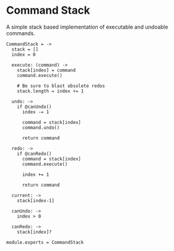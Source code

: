 Command Stack
=============

A simple stack based implementation of executable and undoable commands.

    CommandStack = ->
      stack = []
      index = 0

      execute: (command) ->
        stack[index] = command
        command.execute()

        # Be sure to blast obsolete redos
        stack.length = index += 1

      undo: ->
        if @canUndo()
          index -= 1

          command = stack[index]
          command.undo()

          return command

      redo: ->
        if @canRedo()
          command = stack[index]
          command.execute()

          index += 1

          return command

      current: ->
        stack[index-1]

      canUndo: ->
        index > 0

      canRedo: ->
        stack[index]?

    module.exports = CommandStack

